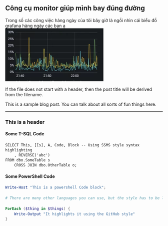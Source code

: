 ## Công cụ monitor giúp mình bay đúng đường

Trong số các công việc hàng ngày của tôi bây giờ là ngồi nhìn cái biểu đồ grafana hàng ngày các bạn ạ
![Grafana](images/grafana.png)

If the file does not start with a header, then the post title will be derived from the filename.

This is a sample blog post. You can talk about all sorts of fun things here.

---

### This is a header

#### Some T-SQL Code

```tsql
SELECT This, [Is], A, Code, Block -- Using SSMS style syntax highlighting
    , REVERSE('abc')
FROM dbo.SomeTable s
    CROSS JOIN dbo.OtherTable o;
```

#### Some PowerShell Code

```powershell
Write-Host "This is a powershell Code block";

# There are many other languages you can use, but the style has to be loaded first

ForEach ($thing in $things) {
    Write-Output "It highlights it using the GitHub style"
}
```